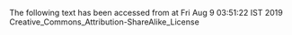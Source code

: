 The following text has been accessed from at Fri Aug 9 03:51:22 IST 2019
Creative_Commons_Attribution-ShareAlike_License
